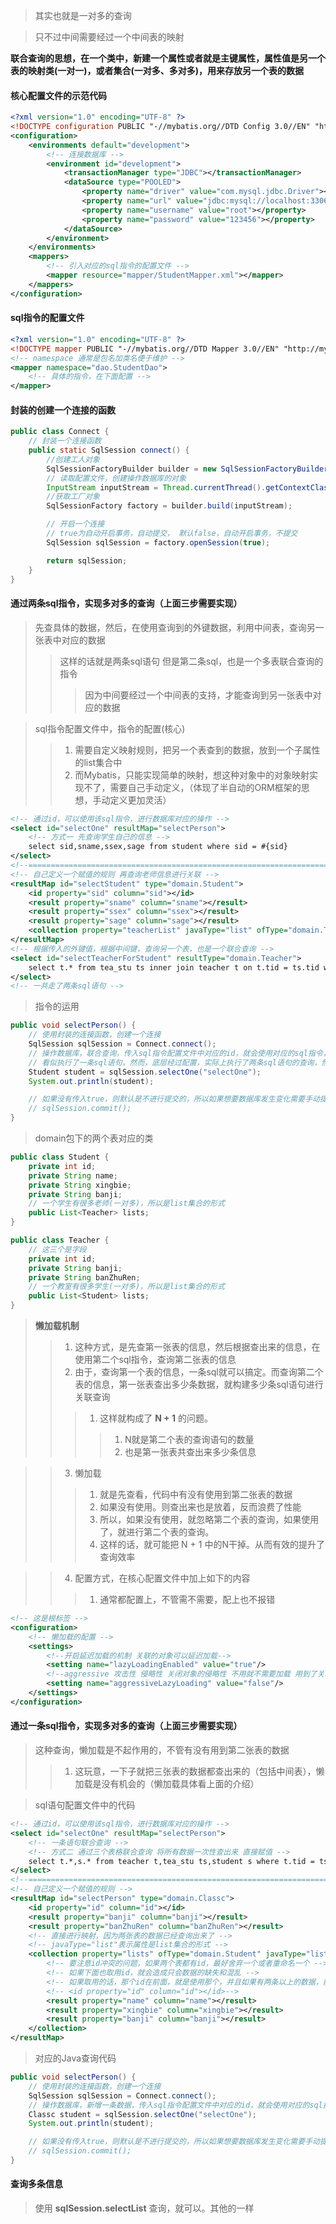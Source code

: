 
> 其实也就是一对多的查询

> 只不过中间需要经过一个中间表的映射


**联合查询的思想，在一个类中，新建一个属性或者就是主键属性，属性值是另一个表的映射类(一对一)，或者集合(一对多、多对多)，用来存放另一个表的数据**


#### 核心配置文件的示范代码
```xml
<?xml version="1.0" encoding="UTF-8" ?>
<!DOCTYPE configuration PUBLIC "-//mybatis.org//DTD Config 3.0//EN" "http://mybatis.org/dtd/mybatis-3-config.dtd">
<configuration>
    <environments default="development">
        <!-- 连接数据库 -->
        <environment id="development">
            <transactionManager type="JDBC"></transactionManager>
            <dataSource type="POOLED">
                <property name="driver" value="com.mysql.jdbc.Driver"></property>
                <property name="url" value="jdbc:mysql://localhost:3306/school?characterEncoding=UTF-8"></property>
                <property name="username" value="root"></property>
                <property name="password" value="123456"></property>
            </dataSource>
        </environment>
    </environments>
    <mappers>
        <!-- 引入对应的sql指令的配置文件 -->
        <mapper resource="mapper/StudentMapper.xml"></mapper>
    </mappers>
</configuration>
```


#### sql指令的配置文件
```xml
<?xml version="1.0" encoding="UTF-8" ?>
<!DOCTYPE mapper PUBLIC "-//mybatis.org//DTD Mapper 3.0//EN" "http://mybatis.org/dtd/mybatis-3-mapper.dtd">
<!-- namespace 通常是包名加类名便于维护 -->
<mapper namespace="dao.StudentDao">
    <!-- 具体的指令，在下面配置 -->
</mapper>
```


#### 封装的创建一个连接的函数
```java
public class Connect {
    // 封装一个连接函数
    public static SqlSession connect() {
        //创建工人对象
        SqlSessionFactoryBuilder builder = new SqlSessionFactoryBuilder();
        // 读取配置文件，创建操作数据库的对象
        InputStream inputStream = Thread.currentThread().getContextClassLoader().getResourceAsStream("config.xml");
        //获取工厂对象
        SqlSessionFactory factory = builder.build(inputStream);

        // 开启一个连接
        // true为自动开启事务，自动提交， 默认false，自动开启事务，不提交
        SqlSession sqlSession = factory.openSession(true);

        return sqlSession;
    }
}
```




#### 通过两条sql指令，实现多对多的查询（上面三步需要实现）
> 先查具体的数据，然后，在使用查询到的外键数据，利用中间表，查询另一张表中对应的数据
>> 这样的话就是两条sql语句
>> 但是第二条sql，也是一个多表联合查询的指令
>>> 因为中间要经过一个中间表的支持，才能查询到另一张表中对应的数据

> sql指令配置文件中，指令的配置(核心)
>> 1. 需要自定义映射规则，把另一个表查到的数据，放到一个子属性的list集合中
>> 2. 而Mybatis，只能实现简单的映射，想这种对象中的对象映射实现不了，需要自己手动定义，（体现了半自动的ORM框架的思想，手动定义更加灵活）
```xml
<!-- 通过id，可以使用该sql指令，进行数据库对应的操作 -->
<select id="selectOne" resultMap="selectPerson">
    <!-- 方式一 先查询学生自己的信息 -->
    select sid,sname,ssex,sage from student where sid = #{sid}
</select>
<!--=======================================================================-->
<!-- 自己定义一个赋值的规则 再查询老师信息进行关联 -->
<resultMap id="selectStudent" type="domain.Student">
    <id property="sid" column="sid"></id>
    <result property="sname" column="sname"></result>
    <result property="ssex" column="ssex"></result>
    <result property="sage" column="sage"></result>
    <collection property="teacherList" javaType="list" ofType="domain.Teacher" select="selectTeacherForStudent" column="sid"></collection>
</resultMap>
<!-- 根据传入的外键值，根据中间键，查询另一个表，也是一个联合查询 -->
<select id="selectTeacherForStudent" resultType="domain.Teacher">
    select t.* from tea_stu ts inner join teacher t on t.tid = ts.tid where ts.sid = #{sid}
</select>
<!-- 一共走了两条sql语句 -->
```


> 指令的运用
```java
public void selectPerson() {
    // 使用封装的连接函数，创建一个连接
    SqlSession sqlSession = Connect.connect();
    // 操作数据库，联合查询，传入sql指令配置文件中对应的id，就会使用对应的sql指令，操作数据库
    // 看似执行了一条sql语句，然而，底层经过配置，实际上执行了两条sql语句的查询，然后组成了本次的查询结果
    Student student = sqlSession.selectOne("selectOne");
    System.out.println(student);

    // 如果没有传入true，则默认是不进行提交的，所以如果想要数据库发生变化需要手动提交
    // sqlSession.commit();
}
```



> domain包下的两个表对应的类
```java
public class Student {
    private int id;
    private String name;
    private String xingbie;
    private String banji;
    // 一个学生有很多老师(一对多)，所以是list集合的形式
    public List<Teacher> lists;
}

public class Teacher {
    // 这三个是字段
    private int id;
    private String banji;
    private String banZhuRen;
    // 一个教室有很多学生(一对多)，所以是list集合的形式
    public List<Student> lists;
}
```


> **懒加载机制**
>> 1. 这种方式，是先查第一张表的信息，然后根据查出来的信息，在使用第二个sql指令，查询第二张表的信息
>> 2. 由于，查询第一个表的信息，一条sql就可以搞定。而查询第二个表的信息，第一张表查出多少条数据，就构建多少条sql语句进行关联查询
>>> 1. 这样就构成了 **N + 1** 的问题。
>>>> 1. N就是第二个表的查询语句的数量
>>>> 2. 也是第一张表共查出来多少条信息

>> 3. 懒加载
>>> 1. 就是先查看，代码中有没有使用到第二张表的数据
>>> 2. 如果没有使用。则查出来也是放着，反而浪费了性能
>>> 3. 所以，如果没有使用，就忽略第二个表的查询，如果使用了，就进行第二个表的查询。
>>> 4. 这样的话，就可能把 N + 1 中的N干掉。从而有效的提升了查询效率

>> 4. 配置方式，在核心配置文件中加上如下的内容
>>> 1. 通常都配置上，不管需不需要，配上也不报错
```xml
<!-- 这是根标签 -->
<configuration>
    <!-- 懒加载的配置 -->
    <settings>
        <!--开启延迟加载的机制 关联的对象可以延迟加载-->
        <setting name="lazyLoadingEnabled" value="true"/>
        <!--aggressive 攻击性 侵略性 关闭对象的侵略性 不用就不需要加载 用到了关联对象的任意属性 就加载-->
        <setting name="aggressiveLazyLoading" value="false"/>
    </settings>
</configuration>
```



#### 通过一条sql指令，实现多对多的查询（上面三步需要实现）
> 这种查询，懒加载是不起作用的，不管有没有用到第二张表的数据
>> 1. 这玩意，一下子就把三张表的数据都查出来的（包括中间表），懒加载是没有机会的（懒加载具体看上面的介绍）

> sql语句配置文件中的代码
```xml
<!-- 通过id，可以使用该sql指令，进行数据库对应的操作 -->
<select id="selectOne" resultMap="selectPerson">
    <!-- 一条语句联合查询 -->
    <!-- 方式二 通过三个表格联合查询 将所有数据一次性查出来 直接赋值 -->
    select t.*,s.* from teacher t,tea_stu ts,student s where t.tid = ts.tid and ts.sid = s.sid and s.sid = #{sid}
</select>
<!--=======================================================================-->
<!-- 自己定义一个赋值的规则 -->
<resultMap id="selectPerson" type="domain.Classc">
    <id property="id" column="id"></id>
    <result property="banji" column="banji"></result>
    <result property="banZhuRen" column="banZhuRen"></result>
    <!-- 直接进行映射，因为两张表的数据已经查询出来了 -->
    <!-- javaType="list"表示属性是list集合的形式 -->
    <collection property="lists" ofType="domain.Student" javaType="list">
        <!-- 要注意id冲突的问题，如果两个表都有id，最好舍弃一个或者重命名一个 -->
        <!-- 如果下面也取用id，就会造成只会数据的缺失和混乱 -->
        <!-- 如果取用的话，那个id在前面，就是使用那个，并且如果有两条以上的数据，前后两个id不同的就会舍弃掉 -->
        <!-- <id property="id" column="id"></id>-->
        <result property="name" column="name"></result>
        <result property="xingbie" column="xingbie"></result>
        <result property="banji" column="banji"></result>
    </collection>
</resultMap>
```



> 对应的Java查询代码
```java
public void selectPerson() {
    // 使用封装的连接函数，创建一个连接
    SqlSession sqlSession = Connect.connect();
    // 操作数据库，新增一条数据，传入sql指令配置文件中对应的id，就会使用对应的sql指令，操作数据库
    Classc student = sqlSession.selectOne("selectOne");
    System.out.println(student);

    // 如果没有传入true，则默认是不进行提交的，所以如果想要数据库发生变化需要手动提交
    // sqlSession.commit();
}
```



#### 查询多条信息
> 使用 **sqlSession.selectList** 查询，就可以。其他的一样
